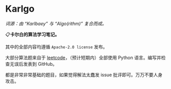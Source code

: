 # Karlgo
*词源：由 “Karlbaey” 与 “Algo(rithm)” 复合而成。*

📋**卡尔白的算法学习笔记。**

其中的全部内容均遵循 `Apache-2.0 license` 发布。

大部分算法题来自于 [leetcode](//leetcode.cn)，（预计短期内）全部使用 Python 语言。编写并检查无误后发表到 GitHub。

都是非常非常基础的题目，如果觉得解法太蠢发 issue 批评即可。万万不要人身攻击。
